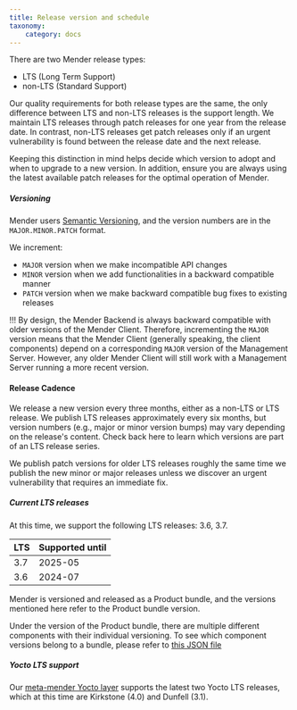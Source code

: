 ```yaml
---
title: Release version and schedule
taxonomy:
    category: docs
---
```


There are two Mender release types:

* LTS (Long Term Support)
* non-LTS (Standard Support)

Our quality requirements for both release types are the same, the only difference between LTS and non-LTS releases is the support length. We maintain LTS releases through patch releases for one year from the release date. In contrast, non-LTS releases get patch releases only if an urgent vulnerability is found between the release date and the next release.

Keeping this distinction in mind helps decide which version to adopt and when to upgrade to a new version. In addition, ensure you are always using the latest available patch releases for the optimal operation of Mender.


##### Versioning

Mender users [Semantic Versioning](https://semver.org), and the version numbers are in the `MAJOR.MINOR.PATCH` format.

We increment:

* `MAJOR` version when we make incompatible API changes
* `MINOR` version when we add functionalities in a backward compatible manner
* `PATCH` version when we make backward compatible bug fixes to existing releases

!!! By design, the Mender Backend is always backward compatible with older versions of the Mender Client. Therefore, incrementing the `MAJOR` version means that the Mender Client (generally speaking, the client components) depend on a corresponding `MAJOR` version of the Management Server. However, any older Mender Client will still work with a Management Server running a more recent version.


#### Release Cadence

We release a new version every three months, either as a non-LTS or LTS release. We publish LTS releases approximately every six months, but version numbers (e.g., major or minor version bumps) may vary depending on the release's content. Check back here to learn which versions are part of an LTS release series.

We publish patch versions for older LTS releases roughly the same time we publish the new minor or major releases unless we discover an urgent vulnerability that requires an immediate fix.


##### Current LTS releases

<!-- the version number includes the patch release here, to get picked up by autoversion, but will be a minor version in the result -->
<!--AUTOVERSION: "LTS releases: %"/lts -->
At this time, we support the following LTS releases: 3.6, 3.7.

| LTS         | Supported until |
| ----------- | --------------- |
| 3.7         |  2025-05        |
| 3.6         |  2024-07        |

Mender is versioned and released as a Product bundle, and the versions mentioned here refer to the Product bundle version.

Under the version of the Product bundle, there are multiple different components with their individual versioning. To see which component versions belong to a bundle, please refer to [this JSON file](https://docs.mender.io/releases/versions.json)


##### Yocto LTS support

Our [meta-mender Yocto layer](https://github.com/mendersoftware/meta-mender) supports the latest two Yocto LTS releases, which at this time are Kirkstone (4.0) and Dunfell (3.1).
